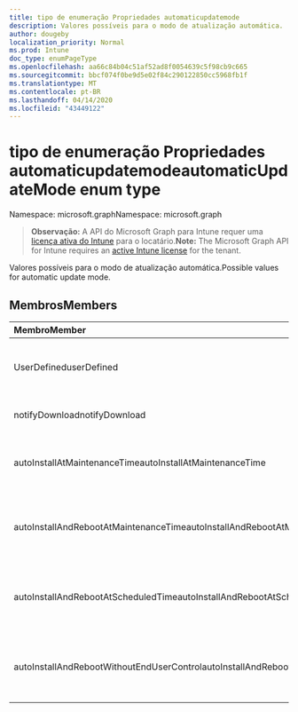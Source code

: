 ```yaml
---
title: tipo de enumeração Propriedades automaticupdatemode
description: Valores possíveis para o modo de atualização automática.
author: dougeby
localization_priority: Normal
ms.prod: Intune
doc_type: enumPageType
ms.openlocfilehash: aa66c84b04c51af52ad8f0054639c5f98cb9c665
ms.sourcegitcommit: bbcf074f0be9d5e02f84c290122850cc5968fb1f
ms.translationtype: MT
ms.contentlocale: pt-BR
ms.lasthandoff: 04/14/2020
ms.locfileid: "43449122"
---
```

# <a name="automaticupdatemode-enum-type"></a><span data-ttu-id="d33aa-103">tipo de enumeração Propriedades automaticupdatemode</span><span class="sxs-lookup"><span data-stu-id="d33aa-103">automaticUpdateMode enum type</span></span>

<span data-ttu-id="d33aa-104">Namespace: microsoft.graph</span><span class="sxs-lookup"><span data-stu-id="d33aa-104">Namespace: microsoft.graph</span></span>

> <span data-ttu-id="d33aa-105">**Observação:** A API do Microsoft Graph para Intune requer uma [licença ativa do Intune](https://go.microsoft.com/fwlink/?linkid=839381) para o locatário.</span><span class="sxs-lookup"><span data-stu-id="d33aa-105">**Note:** The Microsoft Graph API for Intune requires an [active Intune license](https://go.microsoft.com/fwlink/?linkid=839381) for the tenant.</span></span>

<span data-ttu-id="d33aa-106">Valores possíveis para o modo de atualização automática.</span><span class="sxs-lookup"><span data-stu-id="d33aa-106">Possible values for automatic update mode.</span></span>

## <a name="members"></a><span data-ttu-id="d33aa-107">Membros</span><span class="sxs-lookup"><span data-stu-id="d33aa-107">Members</span></span>
|<span data-ttu-id="d33aa-108">Membro</span><span class="sxs-lookup"><span data-stu-id="d33aa-108">Member</span></span>|<span data-ttu-id="d33aa-109">Valor</span><span class="sxs-lookup"><span data-stu-id="d33aa-109">Value</span></span>|<span data-ttu-id="d33aa-110">Descrição</span><span class="sxs-lookup"><span data-stu-id="d33aa-110">Description</span></span>|
|:---|:---|:---|
|<span data-ttu-id="d33aa-111">UserDefined</span><span class="sxs-lookup"><span data-stu-id="d33aa-111">userDefined</span></span>|<span data-ttu-id="d33aa-112">,0</span><span class="sxs-lookup"><span data-stu-id="d33aa-112">0</span></span>|<span data-ttu-id="d33aa-113">Definido pelo usuário, valor padrão, sem intenção.</span><span class="sxs-lookup"><span data-stu-id="d33aa-113">User Defined, default value, no intent.</span></span>|
|<span data-ttu-id="d33aa-114">notifyDownload</span><span class="sxs-lookup"><span data-stu-id="d33aa-114">notifyDownload</span></span>|<span data-ttu-id="d33aa-115">1</span><span class="sxs-lookup"><span data-stu-id="d33aa-115">1</span></span>|<span data-ttu-id="d33aa-116">Notifique o download.</span><span class="sxs-lookup"><span data-stu-id="d33aa-116">Notify on download.</span></span>|
|<span data-ttu-id="d33aa-117">autoInstallAtMaintenanceTime</span><span class="sxs-lookup"><span data-stu-id="d33aa-117">autoInstallAtMaintenanceTime</span></span>|<span data-ttu-id="d33aa-118">duas</span><span class="sxs-lookup"><span data-stu-id="d33aa-118">2</span></span>|<span data-ttu-id="d33aa-119">Instalação automática no momento da manutenção.</span><span class="sxs-lookup"><span data-stu-id="d33aa-119">Auto-install at maintenance time.</span></span>|
|<span data-ttu-id="d33aa-120">autoInstallAndRebootAtMaintenanceTime</span><span class="sxs-lookup"><span data-stu-id="d33aa-120">autoInstallAndRebootAtMaintenanceTime</span></span>|<span data-ttu-id="d33aa-121">3D</span><span class="sxs-lookup"><span data-stu-id="d33aa-121">3</span></span>|<span data-ttu-id="d33aa-122">Instalação automática e reinicialização no momento da manutenção.</span><span class="sxs-lookup"><span data-stu-id="d33aa-122">Auto-install and reboot at maintenance time.</span></span>|
|<span data-ttu-id="d33aa-123">autoInstallAndRebootAtScheduledTime</span><span class="sxs-lookup"><span data-stu-id="d33aa-123">autoInstallAndRebootAtScheduledTime</span></span>|<span data-ttu-id="d33aa-124">4 </span><span class="sxs-lookup"><span data-stu-id="d33aa-124">4</span></span>|<span data-ttu-id="d33aa-125">Instalação automática e reinicialização no horário agendado.</span><span class="sxs-lookup"><span data-stu-id="d33aa-125">Auto-install and reboot at scheduled time.</span></span>|
|<span data-ttu-id="d33aa-126">autoInstallAndRebootWithoutEndUserControl</span><span class="sxs-lookup"><span data-stu-id="d33aa-126">autoInstallAndRebootWithoutEndUserControl</span></span>|<span data-ttu-id="d33aa-127">5 </span><span class="sxs-lookup"><span data-stu-id="d33aa-127">5</span></span>|<span data-ttu-id="d33aa-128">Instalação e reinício automáticos sem controle de usuário final</span><span class="sxs-lookup"><span data-stu-id="d33aa-128">Auto-install and restart without end-user control</span></span>|







